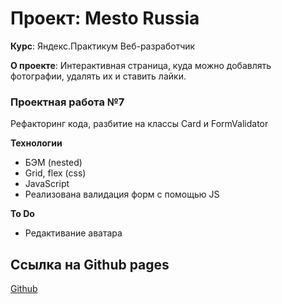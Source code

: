 # Проект: Mesto Russia
**Курс**: Яндекс.Практикум Веб-разработчик

**О проекте**: Интерактивная страница, куда можно добавлять фотографии, удалять их и ставить лайки.
### Проектная работа №7
Рефакторинг кода, разбитие на классы Card и FormValidator

**Технологии**
- БЭМ (nested)
- Grid, flex (css)
- JavaScript
- Реализована валидация форм с помощью JS

**To Do**

- Редактивание аватара

## Ссылка на Github pages

[Github](https://algrigorovich.github.io/mesto/)
